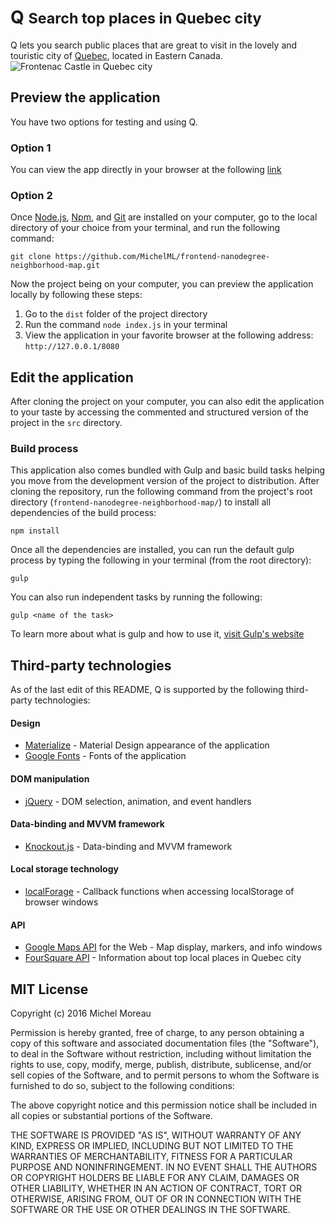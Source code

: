 <h1>Q <small>Search top places in Quebec city</small></h1>   
  
Q lets you search public places that are great to visit in the lovely and touristic city of [Quebec](https://www.google.ca/maps/place/Ville+de+Qu%C3%A9bec,+QC/@46.8576655,-71.6262536,10z/data=!3m1!4b1!4m5!3m4!1s0x4cb8968a05db8893:0x8fc52d63f0e83a03!8m2!3d46.8138783!4d-71.2079809), located in Eastern Canada.  
![Frontenac Castle in Quebec city](https://images7.alphacoders.com/368/368326.jpg)  
## Preview the application  
You have two options for testing and using Q. 
### Option 1  
You can view the app directly in your browser at the following [link](https://michelml.github.io/frontend-nanodegree-neighborhood-map/dist/public/)  
### Option 2  
Once [Node.js](https://nodejs.org/en/), [Npm](https://www.npmjs.com/), and [Git](https://git-scm.com/) are installed on your computer, go to the local directory of your choice from your terminal, and run the following command:  
```  
git clone https://github.com/MichelML/frontend-nanodegree-neighborhood-map.git
```
Now the project being on your computer, you can preview the application locally by following these steps:  
1. Go to the `dist` folder of the project directory 
2. Run the command `node index.js` in your terminal  
3. View the application in your favorite browser at the following address: `http://127.0.0.1/8080`  

## Edit the application  
After cloning the project on your computer, you can also edit the application to your taste by accessing the commented and structured version of the project in the `src` directory.  

### Build process  
This application also comes bundled with Gulp and basic build tasks helping you move from the development version of the project to distribution. After cloning the repository, run the following command from the project's root directory (`frontend-nanodegree-neighborhood-map/`) to install all dependencies of the build process:  
```  
npm install
```  
Once all the dependencies are installed, you can run the default gulp process by typing the following in your terminal (from the root directory): 
```
gulp
```
You can also run independent tasks by running the following:  
```
gulp <name of the task>
```
To learn more about what is gulp and how to use it, [visit Gulp's website](http://gulpjs.com/)

## Third-party technologies
As of the last edit of this README, Q is supported by the following third-party technologies:  
#### Design
* [Materialize](http://materializecss.com/) - Material Design appearance of the application  
* [Google Fonts](https://www.google.com/fonts) - Fonts of the application
#### DOM manipulation 
* [jQuery](https://jquery.com/) - DOM selection, animation, and event handlers
#### Data-binding and MVVM framework  
* [Knockout.js](http://knockoutjs.com/) - Data-binding and MVVM framework
#### Local storage technology  
* [localForage](https://github.com/localForage/localForage) - Callback functions when accessing localStorage of browser windows
#### API  
* [Google Maps API](https://developers.google.com/maps/web/?hl=en) for the Web - Map display, markers, and info windows  
* [FourSquare API](https://developer.foursquare.com/) - Information about top local places in Quebec city

## MIT License  
Copyright (c) 2016 Michel Moreau  
  
Permission is hereby granted, free of charge, to any person obtaining a copy of this software and associated documentation files (the "Software"), to deal in the Software without restriction, including without limitation the rights to use, copy, modify, merge, publish, distribute, sublicense, and/or sell copies of the Software, and to permit persons to whom the Software is furnished to do so, subject to the following conditions:  
  
The above copyright notice and this permission notice shall be included in all copies or substantial portions of the Software.  
  
THE SOFTWARE IS PROVIDED "AS IS", WITHOUT WARRANTY OF ANY KIND, EXPRESS OR IMPLIED, INCLUDING BUT NOT LIMITED TO THE WARRANTIES OF MERCHANTABILITY, FITNESS FOR A PARTICULAR PURPOSE AND NONINFRINGEMENT. IN NO EVENT SHALL THE AUTHORS OR COPYRIGHT HOLDERS BE LIABLE FOR ANY CLAIM, DAMAGES OR OTHER LIABILITY, WHETHER IN AN ACTION OF CONTRACT, TORT OR OTHERWISE, ARISING FROM, OUT OF OR IN CONNECTION WITH THE SOFTWARE OR THE USE OR OTHER DEALINGS IN THE SOFTWARE.  
